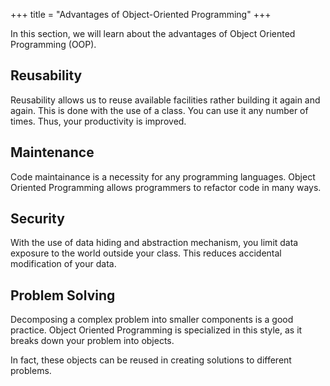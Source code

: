 +++
title = "Advantages of Object-Oriented Programming"
+++

In this section, we will learn about the advantages of Object Oriented Programming (OOP).

## Reusability

Reusability allows us to reuse available facilities rather building it again
and again. This is done with the use of a class. You can use it any number of
times. Thus, your productivity is improved.

## Maintenance

Code maintainance is a necessity for any programming languages. Object Oriented
Programming allows programmers to refactor code in many ways.

## Security

With the use of data hiding and abstraction mechanism, you limit data exposure
to the world outside your class. This reduces accidental modification of your
data.

## Problem Solving

Decomposing a complex problem into smaller components is a good practice. 
Object Oriented Programming is specialized in this style, as it breaks down
your problem into objects.

In fact, these objects can be reused in creating solutions to different problems.